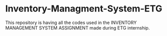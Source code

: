 # Inventory-Managment-System-ETG
This repository is having all the codes used in the INVENTORY MANAGEMENT SYSTEM ASSIGNMENT made during ETG internship.
